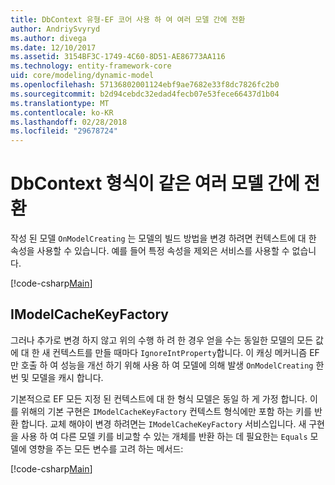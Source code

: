 ```yaml
---
title: DbContext 유형-EF 코어 사용 하 여 여러 모델 간에 전환
author: AndriySvyryd
ms.author: divega
ms.date: 12/10/2017
ms.assetid: 3154BF3C-1749-4C60-8D51-AE86773AA116
ms.technology: entity-framework-core
uid: core/modeling/dynamic-model
ms.openlocfilehash: 57136802001124ebf9ae7682e33f8dc7826fc2b0
ms.sourcegitcommit: b2d94cebdc32edad4fecb07e53fece66437d1b04
ms.translationtype: MT
ms.contentlocale: ko-KR
ms.lasthandoff: 02/28/2018
ms.locfileid: "29678724"
---
```

# <a name="alternating-between-multiple-models-with-the-same-dbcontext-type"></a>DbContext 형식이 같은 여러 모델 간에 전환

작성 된 모델 `OnModelCreating` 는 모델의 빌드 방법을 변경 하려면 컨텍스트에 대 한 속성을 사용할 수 있습니다. 예를 들어 특정 속성을 제외은 서비스를 사용할 수 없습니다.

[!code-csharp[Main](../../../samples/core/DynamicModel/DynamicContext.cs?name=Class)]

## <a name="imodelcachekeyfactory"></a>IModelCacheKeyFactory
그러나 추가로 변경 하지 않고 위의 수행 하 려 한 경우 얻을 수는 동일한 모델의 모든 값에 대 한 새 컨텍스트를 만들 때마다 `IgnoreIntProperty`합니다. 이 캐싱 메커니즘 EF만 호출 하 여 성능을 개선 하기 위해 사용 하 여 모델에 의해 발생 `OnModelCreating` 한 번 및 모델을 캐시 합니다.

기본적으로 EF 모든 지정 된 컨텍스트에 대 한 형식 모델은 동일 하 게 가정 합니다. 이를 위해의 기본 구현은 `IModelCacheKeyFactory` 컨텍스트 형식에만 포함 하는 키를 반환 합니다. 교체 해야이 변경 하려면는 `IModelCacheKeyFactory` 서비스입니다. 새 구현을 사용 하 여 다른 모델 키를 비교할 수 있는 개체를 반환 하는 데 필요한는 `Equals` 모델에 영향을 주는 모든 변수를 고려 하는 메서드:

[!code-csharp[Main](../../../samples/core/DynamicModel/DynamicModelCacheKeyFactory.cs?name=Class)]
